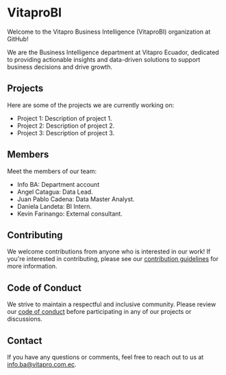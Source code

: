 # VitaproBI

Welcome to the Vitapro Business Intelligence (VitaproBI) organization at GitHub!

We are the Business Intelligence department at Vitapro Ecuador, dedicated to providing actionable insights and data-driven solutions to support business decisions and drive growth.

## Projects

Here are some of the projects we are currently working on:

- Project 1: Description of project 1.
- Project 2: Description of project 2.
- Project 3: Description of project 3.

## Members

Meet the members of our team:

- Info BA: Department account
- Angel Catagua: Data Lead.
- Juan Pablo Cadena: Data Master Analyst.
- Daniela Landeta: BI Intern.
- Kevin Farinango: External consultant.

## Contributing

We welcome contributions from anyone who is interested in our work! If you're interested in contributing, please see our [contribution guidelines](CONTRIBUTING.md) for more information.

## Code of Conduct

We strive to maintain a respectful and inclusive community. Please review our [code of conduct](CODE_OF_CONDUCT.md) before participating in any of our projects or discussions.

## Contact

If you have any questions or comments, feel free to reach out to us at [info.ba@vitapro.com.ec](mailto:info.ba@vitapro.com.ec).
